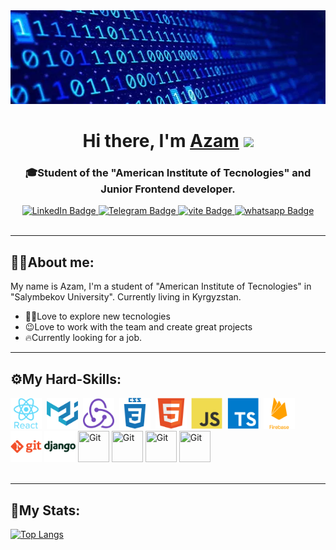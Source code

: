 <div id="header" align="center" objectFit="cover">
  <img src="giphy.webp" width="100%" height="150px"/>
</div>
<h1 align="center">Hi there, I'm <a href="https://github.com/azam2802">Azam</a>
<img src="https://github.com/blackcater/blackcater/raw/main/images/Hi.gif" height="32"/></h1>
<h3 align="center">🎓Student of the "American Institute of Tecnologies" and Junior Frontend developer.</h3>
<div id="badges" align="center" style="text-decoration: none">
   <a href="https://www.linkedin.com/in/tochka2802">
    <img src="https://img.shields.io/badge/LinkedIn-blue?style=for-the-badge&logo=linkedin&logoColor=white&logoSize=auto" alt="LinkedIn Badge"/>
  </a>
  <a href="https://t.me/tochka_28">
    <img src="https://img.shields.io/badge/Telegram-blue?style=for-the-badge&logo=telegram&logoColor=white&logoSize=auto" alt="Telegram Badge"/>
  </a>
  <a href="https://azam-portfolio-site.vercel.app">
    <img src="https://img.shields.io/badge/My Portfolio Website-646CFF?style=for-the-badge&logo=vite&logoColor=white&logoSize=auto" alt="vite Badge"/>
  </a>
  <a href="https://wa.me/+996552531101">
    <img src="https://img.shields.io/badge/Whatsapp-green?style=for-the-badge&logo=whatsapp&logoColor=white&logoSize=auto" alt="whatsapp  Badge"/>
  </a>
</div>
<br>
<hr>

## 🙋‍♂️About me:

<p>My name is Azam, I'm a student of "American Institute of Tecnologies" in "Salymbekov University". Currently living in Kyrgyzstan.</p>
<ul>
  <li>👨‍💻Love to explore new tecnologies</li>
  <li>😉Love to work with the team and create great projects</li>
  <li>🔥Currently looking for a job.</li>
</ul>
<hr>

## ⚙️My Hard-Skills:

<div>
  <img src="https://github.com/devicons/devicon/blob/master/icons/react/react-original-wordmark.svg" title="React" alt="React" width="50" height="50"/>&nbsp;
  <img src="https://github.com/devicons/devicon/blob/master/icons/materialui/materialui-original.svg" title="Material UI" alt="Material UI" width="50" height="50"/>&nbsp;
  <img src="https://github.com/devicons/devicon/blob/master/icons/redux/redux-original.svg" title="Redux" alt="Redux " width="50" height="50"/>&nbsp;
  <img src="https://github.com/devicons/devicon/blob/master/icons/css3/css3-plain-wordmark.svg"  title="CSS3" alt="CSS" width="50" height="50"/>&nbsp;
  <img src="https://github.com/devicons/devicon/blob/master/icons/html5/html5-original.svg" title="HTML5" alt="HTML" width="50" height="50"/>&nbsp;
  <img src="https://github.com/devicons/devicon/blob/master/icons/javascript/javascript-original.svg" title="JavaScript" alt="JavaScript" width="50" height="50"/>&nbsp;
  <img src="https://github.com/devicons/devicon/blob/master/icons/typescript/typescript-plain.svg" title="JavaScript" alt="JavaScript" width="50" height="50"/>&nbsp;
  <img src="https://github.com/devicons/devicon/blob/master/icons/firebase/firebase-plain-wordmark.svg" title="Firebase" alt="Firebase" width="50" height="50"/>&nbsp;
  <img src="https://github.com/devicons/devicon/blob/master/icons/git/git-plain-wordmark.svg" title="Git" **alt="Git" width="50" height="50"/>
  <img src="https://github.com/devicons/devicon/blob/master/icons/django/django-plain-wordmark.svg" title="Git" **alt="Git" width="50" height="50"/>
  <img src="https://cdn.jsdelivr.net/gh/devicons/devicon@latest/icons/djangorest/djangorest-line-wordmark.svg" title="Git" **alt="Git" width="50" height="50" />  
  <img src="https://cdn.jsdelivr.net/gh/devicons/devicon@latest/icons/sass/sass-original.svg" title="Git" **alt="Git" width="50" height="50" />
  <img src="https://cdn.jsdelivr.net/gh/devicons/devicon@latest/icons/framermotion/framermotion-original-wordmark.svg" title="Git" **alt="Git" width="50" height="50"/>  
  <img src="https://cdn.jsdelivr.net/gh/devicons/devicon@latest/icons/python/python-original.svg" title="Git" **alt="Git" width="50" height="50" />
</div>
<br>

---

## 👀My Stats:

[![Top Langs](https://github-readme-stats.vercel.app/api/top-langs/?username=azam2802&layout=compact&theme=vision-friendly-dark)](https://github.com/anuraghazra/github-readme-stats)
